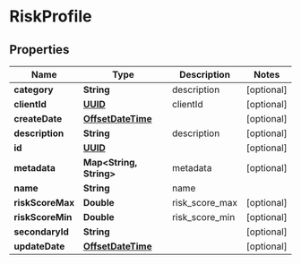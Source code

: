 
# RiskProfile

## Properties
Name | Type | Description | Notes
------------ | ------------- | ------------- | -------------
**category** | **String** | description |  [optional]
**clientId** | [**UUID**](UUID.md) | clientId |  [optional]
**createDate** | [**OffsetDateTime**](OffsetDateTime.md) |  |  [optional]
**description** | **String** | description |  [optional]
**id** | [**UUID**](UUID.md) |  |  [optional]
**metadata** | **Map&lt;String, String&gt;** | metadata |  [optional]
**name** | **String** | name | 
**riskScoreMax** | **Double** | risk_score_max |  [optional]
**riskScoreMin** | **Double** | risk_score_min |  [optional]
**secondaryId** | **String** |  |  [optional]
**updateDate** | [**OffsetDateTime**](OffsetDateTime.md) |  |  [optional]



